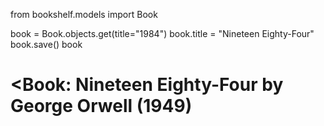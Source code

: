 from bookshelf.models import Book

book = Book.objects.get(title="1984")
book.title = "Nineteen Eighty-Four"
book.save()
book
# <Book: Nineteen Eighty-Four by George Orwell (1949)